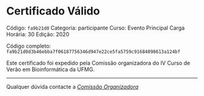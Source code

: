 # Certificado Válido

Código: `fa9b21d0`
Categoria: participante
Curso: Evento Principal
Carga Horária: 30
Edição: 2020


Código completo: `fa9b21d0d3b46ebba7f06187756346d947e22ce5fa5759c91684098613a124bf`


Este certificado foi expedido pela Comissão organizadora do IV Curso de Verão em Bioinformática da UFMG.

----

Qualquer dúvida contacte a [_Comissão Organizadora_](<mailto:cursobioinfoufmg@gmail.com$subject=[Certificados]>)

